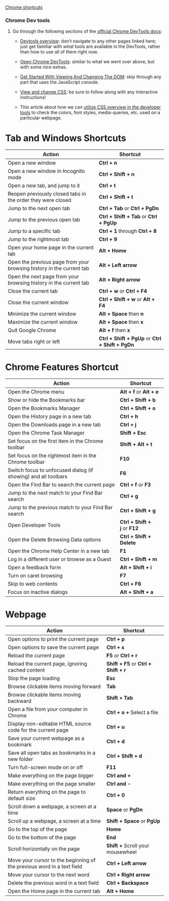
[Chrome shortcuts](https://support.google.com/chrome/answer/157179?hl=en&co=GENIE.Platform%3DDesktop#zippy=%2Ctab-window-shortcuts)

### Chrome Dev tools

1. Go through the following sections of the [official Chrome DevTools docs](https://developers.google.com/web/tools/chrome-devtools):
    
    - [Devtools overview](https://developer.chrome.com/docs/devtools/overview/): don’t navigate to any other pages linked here; just get familiar with _what_ tools are available in the DevTools, rather than how to use all of them right now.
    - [Open Chrome DevTools](https://developer.chrome.com/docs/devtools/open/): similar to what we went over above, but with some nice extras.
    - [Get Started With Viewing And Changing The DOM](https://developer.chrome.com/docs/devtools/dom/): skip through any part that uses the JavaScript console.
    - [View and change CSS](https://developer.chrome.com/docs/devtools/css): be sure to follow along with any interactive instructions!

	- This article about how we can [utilize CSS overview in the developer tools](https://www.freecodecamp.org/news/how-to-use-css-overview-in-chrome-developer-tools/) to check the colors, font styles, media-queries, etc. used on a particular webpage.





# Tab and Windows Shortcuts

| **Action**                                                           | **Shortcut**                                       |
| -------------------------------------------------------------------- | -------------------------------------------------- |
| Open a new window                                                    | **Ctrl + n**                                       |
| Open a new window in Incognito mode                                  | **Ctrl + Shift + n**                               |
| Open a new tab, and jump to it                                       | **Ctrl + t**                                       |
| Reopen previously closed tabs in the order they were closed          | **Ctrl + Shift + t**                               |
| Jump to the next open tab                                            | **Ctrl + Tab** or **Ctrl + PgDn**                  |
| Jump to the previous open tab                                        | **Ctrl + Shift + Tab** or **Ctrl + PgUp**          |
| Jump to a specific tab                                               | **Ctrl + 1** through **Ctrl + 8**                  |
| Jump to the rightmost tab                                            | **Ctrl + 9**                                       |
| Open your home page in the current tab                               | **Alt + Home**                                     |
| Open the previous page from your browsing history in the current tab | **Alt + Left arrow**                               |
| Open the next page from your browsing history in the current tab     | **Alt + Right arrow**                              |
| Close the current tab                                                | **Ctrl + w** or **Ctrl + F4**                      |
| Close the current window                                             | **Ctrl + Shift + w** or **Alt + F4**               |
| Minimize the current window                                          | **Alt + Space** then **n**                         |
| Maximize the current window                                          | **Alt + Space** then **x**                         |
| Quit Google Chrome                                                   | **Alt + f** then **x**                             |
| Move tabs right or left                                              | **Ctrl + Shift + PgUp** or **Ctrl + Shift + PgDn** |

# Chrome Features Shortcut

| **Action**                                                     | **Shortcut**                    |
| -------------------------------------------------------------- | ------------------------------- |
| Open the Chrome menu                                           | **Alt + f** or **Alt + e**      |
| Show or hide the Bookmarks bar                                 | **Ctrl + Shift + b**            |
| Open the Bookmarks Manager                                     | **Ctrl + Shift + o**            |
| Open the History page in a new tab                             | **Ctrl + h**                    |
| Open the Downloads page in a new tab                           | **Ctrl + j**                    |
| Open the Chrome Task Manager                                   | **Shift + Esc**                 |
| Set focus on the first item in the Chrome toolbar              | **Shift + Alt + t**             |
| Set focus on the rightmost item in the Chrome toolbar          | **F10**                         |
| Switch focus to unfocused dialog (if showing) and all toolbars | **F6**                          |
| Open the Find Bar to search the current page                   | **Ctrl + f** or **F3**          |
| Jump to the next match to your Find Bar search                 | **Ctrl + g**                    |
| Jump to the previous match to your Find Bar search             | **Ctrl + Shift + g**            |
| Open Developer Tools                                           | **Ctrl + Shift + j** or **F12** |
| Open the Delete Browsing Data options                          | **Ctrl + Shift + Delete**       |
| Open the Chrome Help Center in a new tab                       | **F1**                          |
| Log in a different user or browse as a Guest                   | **Ctrl + Shift + m**            |
| Open a feedback form                                           | **Alt + Shift + i**             |
| Turn on caret browsing                                         | **F7**                          |
| Skip to web contents                                           | **Ctrl + F6**                   |
| Focus on inactive dialogs                                      | **Alt + Shift + a**             |

# Webpage

| **Action**                                                             | **Shortcut**                           |
| ---------------------------------------------------------------------- | -------------------------------------- |
| Open options to print the current page                                 | **Ctrl + p**                           |
| Open options to save the current page                                  | **Ctrl + s**                           |
| Reload the current page                                                | **F5** or **Ctrl + r**                 |
| Reload the current page, ignoring cached content                       | **Shift + F5** or **Ctrl + Shift + r** |
| Stop the page loading                                                  | **Esc**                                |
| Browse clickable items moving forward                                  | **Tab**                                |
| Browse clickable items moving backward                                 | **Shift + Tab**                        |
| Open a file from your computer in Chrome                               | **Ctrl + o +** Select a file           |
| Display non-editable HTML source code for the current page             | **Ctrl + u**                           |
| Save your current webpage as a bookmark                                | **Ctrl + d**                           |
| Save all open tabs as bookmarks in a new folder                        | **Ctrl + Shift + d**                   |
| Turn full-screen mode on or off                                        | **F11**                                |
| Make everything on the page bigger                                     | **Ctrl and +**                         |
| Make everything on the page smaller                                    | **Ctrl and -**                         |
| Return everything on the page to default size                          | **Ctrl + 0**                           |
| Scroll down a webpage, a screen at a time                              | **Space** or **PgDn**                  |
| Scroll up a webpage, a screen at a time                                | **Shift + Space** or **PgUp**          |
| Go to the top of the page                                              | **Home**                               |
| Go to the bottom of the page                                           | **End**                                |
| Scroll horizontally on the page                                        | **Shift +** Scroll your mousewheel     |
| Move your cursor to the beginning of the previous word in a text field | **Ctrl + Left arrow**                  |
| Move your cursor to the next word                                      | **Ctrl + Right arrow**                 |
| Delete the previous word in a text field                               | **Ctrl + Backspace**                   |
| Open the Home page in the current tab                                  | **Alt + Home**                         |
